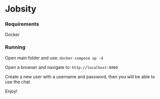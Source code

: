 # Jobsity

### Requirements
Docker

### Running
Open main folder and use: 
```docker-compose up -d``` 

Open a browser and navigate to:
```http://localhost:8000```

Create a new user with a username and password, then you will be able to use the chat.

Enjoy!
